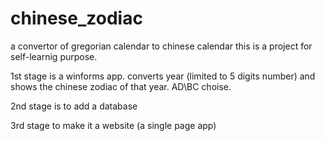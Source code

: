 # chinese_zodiac
a convertor of gregorian calendar to chinese calendar
this is a project for self-learnig purpose.

1st stage is a winforms app. 
converts year (limited to 5 digits number) and shows the chinese zodiac of that year.
AD\BC choise.

2nd stage is to add a database

3rd stage to make it a website (a single page app)
